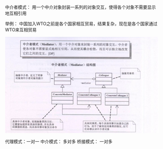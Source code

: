 中介者模式：
用一个中介对象封装一系列的对象交互，使得各个对象不需要显示地互相引用

举例：
中国加入WTO之前是各个国家相互贸易，结果复杂，现在是各个国家通过WTO来互相贸易

![img.png](img/img.png)

代理模式：一对一
中介模式： 多对多
桥接模式： 一对多